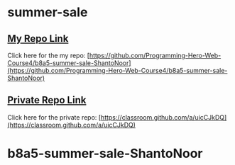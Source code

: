 # summer-sale

## [My Repo Link](https://github.com/Programming-Hero-Web-Course4/b8a5-summer-sale-ShantoNoor)

Click here for the my repo: [https://github.com/Programming-Hero-Web-Course4/b8a5-summer-sale-ShantoNoor](https://github.com/Programming-Hero-Web-Course4/b8a5-summer-sale-ShantoNoor)

## [Private Repo Link](https://classroom.github.com/a/uicCJkDQ)

Click here for the private repo: [https://classroom.github.com/a/uicCJkDQ](https://classroom.github.com/a/uicCJkDQ)
# b8a5-summer-sale-ShantoNoor
